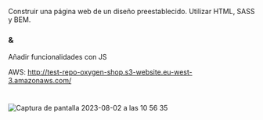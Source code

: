 Construir una página web de un diseño preestablecido. Utilizar HTML, SASS y BEM. 

### &

Añadir funcionalidades con JS

AWS: http://test-repo-oxygen-shop.s3-website.eu-west-3.amazonaws.com/

#

 ![Captura de pantalla 2023-08-02 a las 10 56 35](https://github.com/SirAllap/modulo1/assets/53468881/4cb48513-b48e-4ea2-9fd3-d157592054f7)
